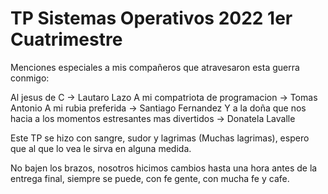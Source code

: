 # TP Sistemas Operativos 2022 1er Cuatrimestre

Menciones especiales a mis compañeros que atravesaron esta guerra conmigo:

Al jesus de C -> Lautaro Lazo
A mi compatriota de programacion -> Tomas Antonio
A mi rubia preferida -> Santiago Fernandez
Y a la doña que nos hacia a los momentos estresantes mas divertidos -> Donatela Lavalle


Este TP se hizo con sangre, sudor y lagrimas (Muchas lagrimas), espero que al que lo vea le sirva en alguna medida.

No bajen los brazos, nosotros hicimos cambios hasta una hora antes de la entrega final, siempre se puede, con fe gente, con mucha fe y cafe.

